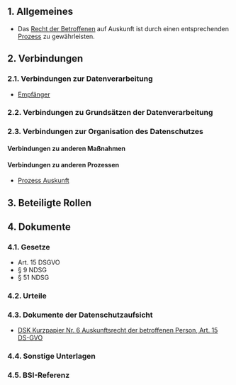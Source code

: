## 1. Allgemeines
- Das [Recht der Betroffenen](../Grundsaetze-Datenverarbeitung/Betroffenenrechte.md) auf Auskunft ist durch einen entsprechenden [Prozess](../Organisation/Prozess-Auskunft.md) zu gewährleisten.
## 2. Verbindungen
### 2.1. Verbindungen zur Datenverarbeitung
- [Empfänger](../Datenverarbeitung/Empfaenger.md)
### 2.2. Verbindungen zu Grundsätzen der Datenverarbeitung
### 2.3. Verbindungen zur Organisation des Datenschutzes
#### Verbindungen zu anderen Maßnahmen
#### Verbindungen zu anderen Prozessen
- [Prozess Auskunft](../Organisation/Prozess-Auskunft.md)
## 3. Beteiligte Rollen
## 4. Dokumente
### 4.1. Gesetze
- Art. 15 DSGVO
- § 9 NDSG
- § 51 NDSG
### 4.2. Urteile
### 4.3. Dokumente der Datenschutzaufsicht
- [DSK Kurzpapier Nr. 6
Auskunftsrecht der betroffenen Person, Art. 15 DS-GVO](https://www.datenschutzkonferenz-online.de/media/kp/dsk_kpnr_6.pdf)
### 4.4. Sonstige Unterlagen
### 4.5. BSI-Referenz